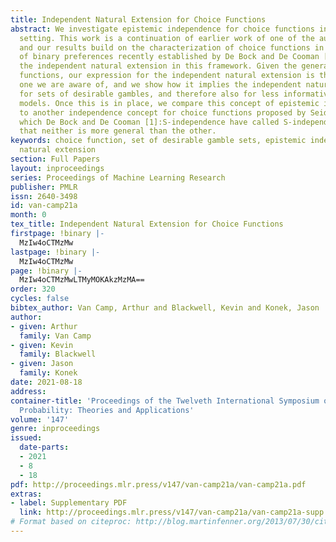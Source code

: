 ```yaml
---
title: Independent Natural Extension for Choice Functions
abstract: We investigate epistemic independence for choice functions in a multivariate
  setting. This work is a continuation of earlier work of one of the authors [23],
  and our results build on the characterization of choice functions in terms of sets
  of binary preferences recently established by De Bock and De Cooman [7]. We obtain
  the independent natural extension in this framework. Given the generality of choice
  functions, our expression for the independent natural extension is the most general
  one we are aware of, and we show how it implies the independent natural extension
  for sets of desirable gambles, and therefore also for less informative imprecise-probabilistic
  models. Once this is in place, we compare this concept of epistemic independence
  to another independence concept for choice functions proposed by Seidenfeld [22],
  which De Bock and De Cooman [1]:S-independence have called S-independence. We show
  that neither is more general than the other.
keywords: choice function, set of desirable gamble sets, epistemic independence, S-independence,
  natural extension
section: Full Papers
layout: inproceedings
series: Proceedings of Machine Learning Research
publisher: PMLR
issn: 2640-3498
id: van-camp21a
month: 0
tex_title: Independent Natural Extension for Choice Functions
firstpage: !binary |-
  MzIw4oCTMzMw
lastpage: !binary |-
  MzIw4oCTMzMw
page: !binary |-
  MzIw4oCTMzMwLTMyMOKAkzMzMA==
order: 320
cycles: false
bibtex_author: Van Camp, Arthur and Blackwell, Kevin and Konek, Jason
author:
- given: Arthur
  family: Van Camp
- given: Kevin
  family: Blackwell
- given: Jason
  family: Konek
date: 2021-08-18
address:
container-title: 'Proceedings of the Twelveth International Symposium on Imprecise
  Probability: Theories and Applications'
volume: '147'
genre: inproceedings
issued:
  date-parts:
  - 2021
  - 8
  - 18
pdf: http://proceedings.mlr.press/v147/van-camp21a/van-camp21a.pdf
extras:
- label: Supplementary PDF
  link: http://proceedings.mlr.press/v147/van-camp21a/van-camp21a-supp.pdf
# Format based on citeproc: http://blog.martinfenner.org/2013/07/30/citeproc-yaml-for-bibliographies/
---
```

